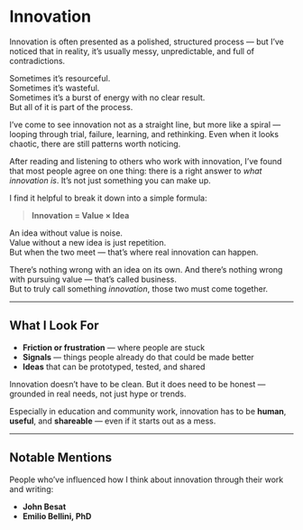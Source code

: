 # Innovation

Innovation is often presented as a polished, structured process — but I’ve noticed that in reality, it’s usually messy, unpredictable, and full of contradictions.

Sometimes it’s resourceful.  
Sometimes it’s wasteful.  
Sometimes it’s a burst of energy with no clear result.  
But all of it is part of the process.

I’ve come to see innovation not as a straight line, but more like a spiral — looping through trial, failure, learning, and rethinking. Even when it looks chaotic, there are still patterns worth noticing.

After reading and listening to others who work with innovation, I’ve found that most people agree on one thing: there is a right answer to *what innovation is*. It’s not just something you can make up.

I find it helpful to break it down into a simple formula:

> **Innovation = Value × Idea**

An idea without value is noise.  
Value without a new idea is just repetition.  
But when the two meet — that’s where real innovation can happen.

There’s nothing wrong with an idea on its own. And there’s nothing wrong with pursuing value — that’s called business.  
But to truly call something *innovation*, those two must come together.

---

## What I Look For

- **Friction or frustration** — where people are stuck  
- **Signals** — things people already do that could be made better  
- **Ideas** that can be prototyped, tested, and shared  

Innovation doesn’t have to be clean. But it does need to be honest — grounded in real needs, not just hype or trends.

Especially in education and community work, innovation has to be **human**, **useful**, and **shareable** — even if it starts out as a mess.

---

## Notable Mentions

People who’ve influenced how I think about innovation through their work and writing:

- **John Besat**  
- **Emilio Bellini, PhD**
